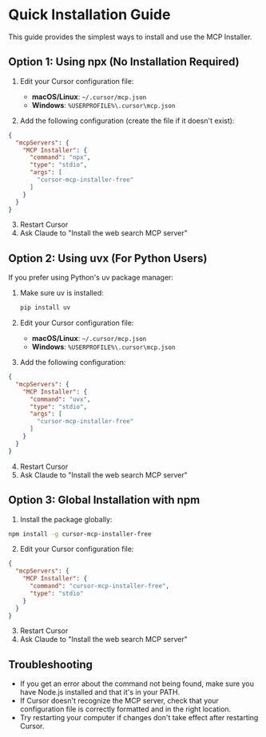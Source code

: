 # Quick Installation Guide

This guide provides the simplest ways to install and use the MCP Installer.

## Option 1: Using npx (No Installation Required)

1. Edit your Cursor configuration file:
   - **macOS/Linux**: `~/.cursor/mcp.json`
   - **Windows**: `%USERPROFILE%\.cursor\mcp.json`

2. Add the following configuration (create the file if it doesn't exist):

```json
{
  "mcpServers": {
    "MCP Installer": {
      "command": "npx",
      "type": "stdio",
      "args": [
        "cursor-mcp-installer-free"
      ]
    }
  }
}
```

3. Restart Cursor
4. Ask Claude to "Install the web search MCP server"

## Option 2: Using uvx (For Python Users)

If you prefer using Python's uv package manager:

1. Make sure uv is installed:
   ```bash
   pip install uv
   ```

2. Edit your Cursor configuration file:
   - **macOS/Linux**: `~/.cursor/mcp.json`
   - **Windows**: `%USERPROFILE%\.cursor\mcp.json`

3. Add the following configuration:

```json
{
  "mcpServers": {
    "MCP Installer": {
      "command": "uvx",
      "type": "stdio",
      "args": [
        "cursor-mcp-installer-free"
      ]
    }
  }
}
```

4. Restart Cursor
5. Ask Claude to "Install the web search MCP server"

## Option 3: Global Installation with npm

1. Install the package globally:

```bash
npm install -g cursor-mcp-installer-free
```

2. Edit your Cursor configuration file:

```json
{
  "mcpServers": {
    "MCP Installer": {
      "command": "cursor-mcp-installer-free",
      "type": "stdio"
    }
  }
}
```

3. Restart Cursor
4. Ask Claude to "Install the web search MCP server"

## Troubleshooting

- If you get an error about the command not being found, make sure you have Node.js installed and that it's in your PATH.
- If Cursor doesn't recognize the MCP server, check that your configuration file is correctly formatted and in the right location.
- Try restarting your computer if changes don't take effect after restarting Cursor. 
